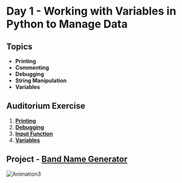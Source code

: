 # Day 1 - Working with Variables in Python to Manage Data

## Topics
- **Printing** 
- **Commenting**
- **Debugging** 
- **String Manipulation** 
- **Variables**

## Auditorium Exercise
1. [**Printing**](https://github.com/YatinShekhar/100-Days-Of-Python-Code-2024/blob/main/Code/Day%201/exercise.py#L1) 
2. [**Debugging**](https://github.com/YatinShekhar/100-Days-Of-Python-Code-2024/blob/main/Code/Day%201/exercise.py#L10)
3. [**Input Function**](https://github.com/YatinShekhar/100-Days-Of-Python-Code-2024/blob/main/Code/Day%201/exercise.py#L18)
4. [**Variables**](https://github.com/YatinShekhar/100-Days-Of-Python-Code-2024/blob/main/Code/Day%201/exercise.py#L23)

## Project - [Band Name Generator](https://github.com/YatinShekhar/100-Days-Of-Python-Code-2024/blob/main/Code/Day%201/main.py)

![Animation3](https://github.com/YatinShekhar/100-Days-Of-Python-Code-2024/assets/121398971/b476a2b8-5548-4f26-9eac-7ba812d0ec0d)

